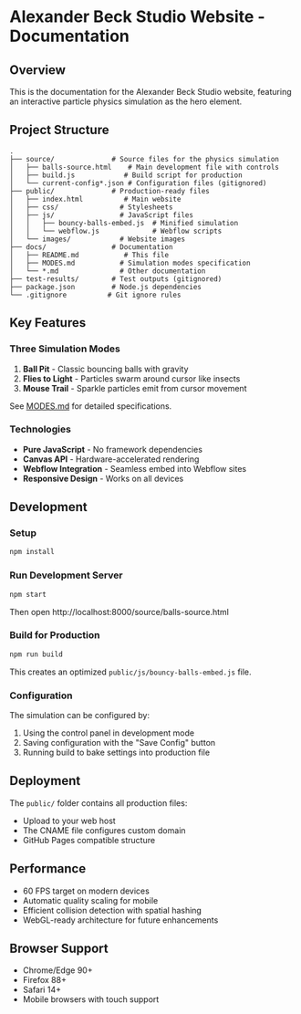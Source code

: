# Alexander Beck Studio Website - Documentation

## Overview

This is the documentation for the Alexander Beck Studio website, featuring an interactive particle physics simulation as the hero element.

## Project Structure

```
.
├── source/              # Source files for the physics simulation
│   ├── balls-source.html    # Main development file with controls
│   ├── build.js            # Build script for production
│   └── current-config*.json # Configuration files (gitignored)
├── public/              # Production-ready files
│   ├── index.html          # Main website
│   ├── css/               # Stylesheets
│   ├── js/                # JavaScript files
│   │   ├── bouncy-balls-embed.js  # Minified simulation
│   │   └── webflow.js             # Webflow scripts
│   └── images/            # Website images
├── docs/                # Documentation
│   ├── README.md           # This file
│   ├── MODES.md           # Simulation modes specification
│   └── *.md               # Other documentation
├── test-results/        # Test outputs (gitignored)
├── package.json         # Node.js dependencies
└── .gitignore          # Git ignore rules
```

## Key Features

### Three Simulation Modes

1. **Ball Pit** - Classic bouncing balls with gravity
2. **Flies to Light** - Particles swarm around cursor like insects
3. **Mouse Trail** - Sparkle particles emit from cursor movement

See [MODES.md](./MODES.md) for detailed specifications.

### Technologies

- **Pure JavaScript** - No framework dependencies
- **Canvas API** - Hardware-accelerated rendering
- **Webflow Integration** - Seamless embed into Webflow sites
- **Responsive Design** - Works on all devices

## Development

### Setup

```bash
npm install
```

### Run Development Server

```bash
npm start
```

Then open http://localhost:8000/source/balls-source.html

### Build for Production

```bash
npm run build
```

This creates an optimized `public/js/bouncy-balls-embed.js` file.

### Configuration

The simulation can be configured by:
1. Using the control panel in development mode
2. Saving configuration with the "Save Config" button
3. Running build to bake settings into production file

## Deployment

The `public/` folder contains all production files:
- Upload to your web host
- The CNAME file configures custom domain
- GitHub Pages compatible structure

## Performance

- 60 FPS target on modern devices
- Automatic quality scaling for mobile
- Efficient collision detection with spatial hashing
- WebGL-ready architecture for future enhancements

## Browser Support

- Chrome/Edge 90+
- Firefox 88+
- Safari 14+
- Mobile browsers with touch support